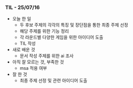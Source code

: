 ### TIL - 25/07/16

* 오늘 한 일
  * 두 후보 주제의 각각의 특징 및 장단점을 통한 최종 주제 선정
  * 해당 주제를 위한 기능 정리
  * 각 라운드별 다양한 게임을 위한 아이디어 도출
  * TIL 작성
* 새로 배운 것
  * 문서 작성 주제를 위한 ai 조사
* 아직 잘 모르는 것, 부족한 것
  * msa 적용 여부
* 잘 한 것
  * 최종 주제 선정 및 관련 아이디어 도출